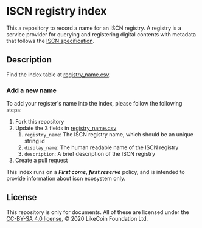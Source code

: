 # ISCN registry index
This a repository to record a name for an ISCN registry. A registry is a service provider for querying and registering digital contents with metadata that follows the [ISCN specification](https://github.com/likecoin/iscn-specs).

## Description
Find the index table at [registry_name.csv](https://github.com/likecoin/iscn-registry/blob/master/registry_name.csv).

### Add a new name
To add your register's name into the index, please follow the following steps:

1. Fork this repository
1. Update the 3 fields in [registry_name.csv](https://github.com/likecoin/iscn-registry/blob/master/registry_name.csv)
    1. `registry_name`: The ISCN registry name, which should be an unique string id
    1. `display_name`: The human readable name of the ISCN registry
    1. `description`: A brief description of the ISCN registry
1. Create a pull request

This index runs on a ***First come, first reserve*** policy, and is intended to provide information about iscn ecosystem only.

## License
This repository is only for documents. All of these are licensed under the [CC-BY-SA 4.0 license](https://github.com/likecoin/iscn-registry/blob/master/LICENSE), © 2020 LikeCoin Foundation Ltd.
